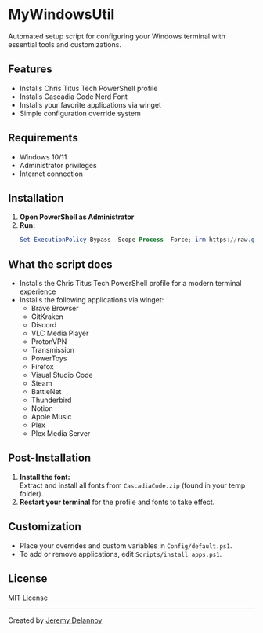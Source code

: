 # MyWindowsUtil

Automated setup script for configuring your Windows terminal with essential tools and customizations.

## Features

- Installs Chris Titus Tech PowerShell profile
- Installs Cascadia Code Nerd Font
- Installs your favorite applications via winget
- Simple configuration override system

## Requirements

- Windows 10/11
- Administrator privileges
- Internet connection

## Installation

1. **Open PowerShell as Administrator**
2. **Run:**
   ```powershell
   Set-ExecutionPolicy Bypass -Scope Process -Force; irm https://raw.githubusercontent.com/jeremydlny/MyWindowsUtil/main/Setup/bootstrap.ps1 | iex
   ```

## What the script does

- Installs the Chris Titus Tech PowerShell profile for a modern terminal experience
- Installs the following applications via winget:
  - Brave Browser
  - GitKraken
  - Discord
  - VLC Media Player
  - ProtonVPN
  - Transmission
  - PowerToys
  - Firefox
  - Visual Studio Code
  - Steam
  - BattleNet
  - Thunderbird
  - Notion
  - Apple Music
  - Plex
  - Plex Media Server

## Post-Installation

1. **Install the font:**  
   Extract and install all fonts from `CascadiaCode.zip` (found in your temp folder).
2. **Restart your terminal** for the profile and fonts to take effect.

## Customization

- Place your overrides and custom variables in `Config/default.ps1`.
- To add or remove applications, edit `Scripts/install_apps.ps1`.

## License

MIT License

---

Created by [Jeremy Delannoy](https://github.com/jeremydlny)
